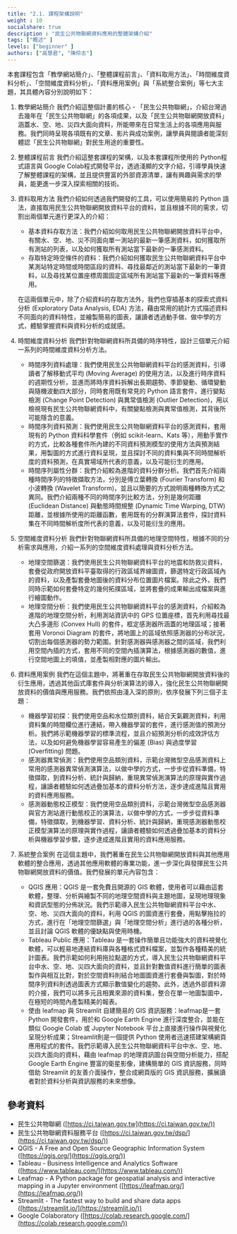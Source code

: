 ```yaml
---
title: "2.1. 課程架構說明"
weight : 10
socialshare: true
description : "民生公共物聯網資料應用的整體架構介紹"
tags: ["概述" ]
levels: ["beginner" ]
authors: ["高慧君", "陳伶志"]
---
```




本套課程包含「教學網站簡介」、「整體課程前言」、「資料取用方法」、「時間維度資料分析」、「空間維度資料分析」、「資料應用案例」與「系統整合案例」等七大主題，其具體內容分別說明如下：

1. 教學網站簡介
我們介紹這整個計畫的核心 - 「民生公共物聯網」，介紹台灣過去幾年在「民生公共物聯網」的各項成果，以及「民生公共物聯網開放資料」涵蓋水、空、地、災四大面向資料，所能帶來在日常生活上的各項應用與服務。我們同時呈現各項既有的文章、影片與成功案例，讓學員與閱讀者能深刻體認「民生公共物聯網」對民生用途的重要性。
2. 整體課程前言
我們介紹這整套課程的架構，以及本套課程所使用的 Python程式語言與 Google Colab程式開發平台，透過淺顯的文字介紹，引導學員快速了解整體課程的架構，並且提供豐富的外部資源清單，讓有興趣與需求的學員，能更進一步深入探索相關的技術。
3. 資料取用方法
我們介紹如何透過我們開發的工具，可以使用簡易的 Python 語法，直接取用民生公共物聯網開放資料平台的資料，並且根據不同的需求，切割出兩個單元進行更深入的介紹：
    - 基本資料存取方法：我們介紹如何取用民生公共物聯網開放資料平台中，有關水、空、地、災不同面向單一測站的最新一筆感測資料，如何獲取所有測站的列表，以及如何獲取所有測站當下最新的一筆感測資料。
    - 存取特定時空條件的資料：我們介紹如何獲取民生公共物聯網資料平台中某測站特定時間或時間區段的資料、尋找最鄰近的測站當下最新的一筆資料，以及尋找某位置座標周圍固定區域所有測站當下最新的一筆資料等應用。
    
    在這兩個單元中，除了介紹資料的存取方法外，我們也穿插基本的探索式資料分析 (Exploratory Data Analysis, EDA) 方法，藉由常用的統計方式描述資料不同面向的資料特性，並繪製簡易的圖表，讓讀者透過動手做、做中學的方式，體驗掌握資料與資料分析的成就感。
    
4. 時間維度資料分析
我們針對物聯網資料所具備的時序特性，設計三個單元介紹一系列的時間維度資料分析方法。
    - 時間序列資料處理：我們使用民生公共物聯網資料平台的感測資料，引導讀者了解移動式平均 (Moving Average) 的使用方法，以及進行時序資料的週期性分析，並進而將時序資料拆解出長期趨勢、季節變動、循環變動與隨機波動四大部分，同時套用既有常見的 Python 語言套件，進行變點檢測 (Change Point Detection) 與異常值檢測 (Outlier Detection)，用以檢視現有民生公共物聯網資料中，有關變點檢測與異常值檢測，其背後所可能隱含的意義。
    - 時間序列資料預測：我們使用民生公共物聯網資料平台的感測資料，套用現有的 Python 資料科學套件（例如 scikit-learn、Kats 等），用動手實作的方式，比較各種套件所內建的不同資料預測模型的使用方法與預測結果，用製圖的方式進行資料呈現，並且探討不同的資料集與不同時間解析度的資料預測，在真實場域所代表的意義，以及可能衍生的應用。
    - 時間序列屬性分群：我們介紹較為進階的資料分群分析。我們首先介紹兩種時間序列的特徵擷取方法，分別是傅立葉轉換 (Fourier Transform) 和小波轉換 (Wavelet Transform)，並且以簡要的方式說明兩種轉換方式之異同。我們介紹兩種不同的時間序列比較方法，分別是幾何距離 (Euclidean Distance) 與動態時間規整 (Dynamic Time Warping, DTW) 距離，並根據所使用的距離函數，套用既有的分群演算法套件，探討資料集在不同時間解析度所代表的意義，以及可能衍生的應用。
5. 空間維度資料分析
我們針對物聯網資料所具備的地理空間特性，根據不同的分析需求與應用，介紹一系列的空間維度資料處理與資料分析方法。
    - 地理空間篩選：我們使用民生公共物聯網資料平台的地震和防救災資料，套疊從政府開放資料平臺取得的行政區域界線圖資，篩選特定行政區域內的資料，以及產製套疊地圖後的資料分布位置圖片檔案。除此之外，我們同時示範如何套疊特定的幾何拓撲區域，並將套疊的成果輸出成檔案與進行繪圖動作。
    - 地理空間分析：我們使用民生公共物聯網資料平台的感測資料，介紹較為進階的地理空間分析，利用測站資訊中的 GPS 位置座標，首先利用尋找最大凸多邊形 (Convex Hull) 的套件，框定感測器所涵蓋的地理區域；接著套用 Voronoi Diagram 的套件，將地圖上的區域依照感測器的分布狀況，切割出每個感測器的勢力範圍。針對感測器與感測器之間的區域，我們利用空間內插的方式，套用不同的空間內插演算法，根據感測器的數值，進行空間地圖上的填值，並產製相對應的圖片輸出。
6. 資料應用案例
我們在這個主題中，將著重在存取民生公共物聯網開放資料後的衍生應用，透過其他函式庫套件與分析演算法的導入，強化民生公共物聯網開放資料的價值與應用服務。我們依照由淺入深的原則，依序發展下列三個子主題：
    - 機器學習初探：我們使用空品和水位類別資料，結合天氣觀測資料，利用資料集的時間欄位進行連結，帶入機器學習的套件，進行感測值的預測分析。我們將示範機器學習的標準流程，並且介紹預測分析的成效評估方法，以及如何避免機器學習容易產生的偏差 (Bias) 與過度學習 (Overfitting) 問題。
    - 感測器異常偵測：我們使用空品類別資料，示範台灣微型空品感測資料上常用的感測器異常偵測演算法，以做中學的方式，一步步從資料準備，特徵擷取，到資料分析、統計與歸納，重現異常偵測演算法的原理與實作過程，讓讀者體驗如何透過疊加基本的資料分析方法，逐步達成進階且實用的資料應用服務。
    - 感測器動態校正模型：我們使用空品類別資料，示範台灣微型空品感測器與官方測站進行動態校正的演算法，以做中學的方式，一步步從資料準備，特徵擷取，到機器學習、資料分析、統計與歸納，重現感測器動態校正模型演算法的原理與實作過程，讓讀者體驗如何透過疊加基本的資料分析與機器學習步驟，逐步達成進階且實用的資料應用服務。
7. 系統整合案例
在這個主題中，我們著重在民生公共物聯網開放資料與其他應用軟體的整合應用，透過其他應用軟體的專業功能，進一步深化與發揮民生公共物聯網開放資料的價值。我們發展的單元內容包含：
    - QGIS 應用：QGIS 是一套免費且開源的 GIS 軟體，使用者可以藉由這套軟體，整理、分析與繪製不同的地理空間資料與主題地圖，呈現地理現象和資訊型態的分佈狀況。我們示範導入民生公共物聯網資料平台中水、空、地、災四大面向的資料，利用 QGIS 的圖資進行套疊，用點擊拖拉的方式，進行在「地理空間篩選」與「地理空間分析」進行過的各種分析，並且討論 QGIS 軟體的優缺點與使用時機。
    - Tableau Public 應用：Tableau 是一套操作簡單且功能強大的資料視覺化軟體，可以輕易地連結資料庫與各種格式資料檔案，並製作各種精美的統計圖表。我們示範如何利用拖拉點選的方式，導入民生公共物聯網資料平台中水、空、地、災四大面向的資料，並且針對數值資料進行簡單的圖表製作與相互比對，對於空間資料則結合地圖圖資進行套疊與製圖，對於時間序列資料則透過圖表方式顯示數值變化的趨勢。此外，透過外部資料源的介接，我們可以將多元且相異來源的資料集，整合在單一地圖製圖中，在極短的時間內產製精美的報表。
    - 使由 leafmap 與 Streamlit 自建簡易的 GIS 資訊服務：leafmap是一套Python 開發套件，用於和 Google Earth Engine 進行深度整合，並能在類似 Google Colab 或 Jupyter Notebook 平台上直接進行操作與視覺化呈現分析成果；Streamlit則是一個提供 Python 使用者迅速搭建架構網頁應用程式的套件。我們示範導入民生公共物聯網資料平台中水、空、地、災四大面向的資料，藉由 leafmap 的地理資訊圖台與空間分析能力，搭配 Google Earth Engine 豐富的衛星影像，建構簡單的 GIS 資訊服務，同時借助 Streamlit 的友善介面操作，整合成網頁版的 GIS 資訊服務，擴展讀者對於資料分析與資訊服務的未來想像。

## 參考資料

- 民生公共物聯網 ([https://ci.taiwan.gov.tw](https://ci.taiwan.gov.tw/))
- 民生公共物聯網資料服務平台 ([https://ci.taiwan.gov.tw/dsp/](https://ci.taiwan.gov.tw/dsp/))
- QGIS - A Free and Open Source Geographic Information System ([https://qgis.org/](https://qgis.org/))
- Tableau - Business Intelligence and Analytics Software ([https://www.tableau.com/](https://www.tableau.com/))
- Leafmap - A Python package for geospatial analysis and interactive mapping in a Jupyter environment ([https://leafmap.org/](https://leafmap.org/))
- Streamlit - The fastest way to build and share data apps ([https://streamlit.io/](https://streamlit.io/))
- Google Colaboratory ([https://colab.research.google.com/](https://colab.research.google.com/))
